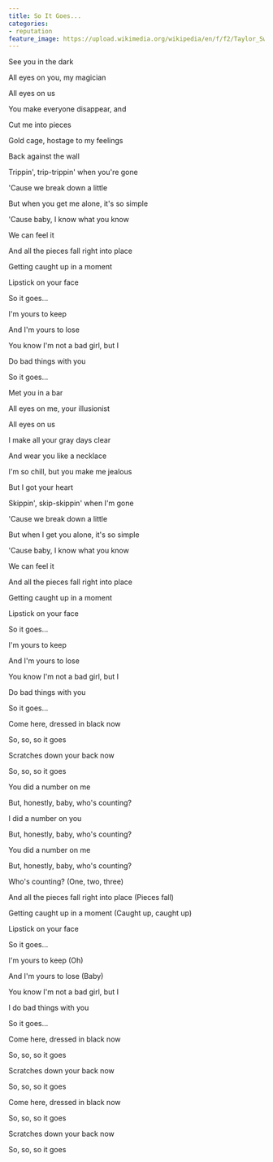 ```yaml
---
title: So It Goes...
categories:
- reputation
feature_image: https://upload.wikimedia.org/wikipedia/en/f/f2/Taylor_Swift_-_Reputation.png
--- 
```

See you in the dark

All eyes on you, my magician

All eyes on us

You make everyone disappear, and

Cut me into pieces

Gold cage, hostage to my feelings

Back against the wall

Trippin', trip-trippin' when you're gone

'Cause we break down a little

But when you get me alone, it's so simple

'Cause baby, I know what you know

We can feel it

And all the pieces fall right into place

Getting caught up in a moment

Lipstick on your face

So it goes…

I'm yours to keep

And I'm yours to lose

You know I'm not a bad girl, but I

Do bad things with you

So it goes…

Met you in a bar

All eyes on me, your illusionist

All eyes on us

I make all your gray days clear

And wear you like a necklace

I'm so chill, but you make me jealous

But I got your heart

Skippin', skip-skippin' when I'm gone

'Cause we break down a little

But when I get you alone, it's so simple

'Cause baby, I know what you know

We can feel it

And all the pieces fall right into place

Getting caught up in a moment

Lipstick on your face

So it goes…

I'm yours to keep

And I'm yours to lose

You know I'm not a bad girl, but I

Do bad things with you

So it goes…

Come here, dressed in black now

So, so, so it goes

Scratches down your back now

So, so, so it goes

You did a number on me

But, honestly, baby, who's counting?

I did a number on you

But, honestly, baby, who's counting?

You did a number on me

But, honestly, baby, who's counting?

Who's counting? (One, two, three)

And all the pieces fall right into place (Pieces fall)

Getting caught up in a moment (Caught up, caught up)

Lipstick on your face

So it goes…

I'm yours to keep (Oh)

And I'm yours to lose (Baby)

You know I'm not a bad girl, but I

I do bad things with you

So it goes…

Come here, dressed in black now

So, so, so it goes

Scratches down your back now

So, so, so it goes

Come here, dressed in black now

So, so, so it goes

Scratches down your back now

So, so, so it goes